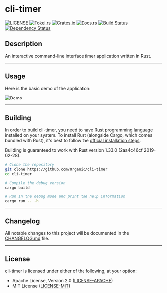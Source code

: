 # cli-timer

[![LICENSE](https://img.shields.io/badge/License-MIT_or_Apache_2.0-blue.svg)](https://github.com/GiorgiBeriashvili/cli-timer#License "Project's LICENSE section")
[![Tokei.rs](https://tokei.rs/b1/github/GiorgiBeriashvili/cli-timer)](https://github.com/0rganic/cli-timer "Package's total lines of code")
[![Crates.io](https://img.shields.io/crates/v/cli-timer.svg)](https://crates.io/crates/cli-timer "Package's crates.io page")
[![Docs.rs](https://docs.rs/cli-timer/badge.svg)](https://docs.rs/crate/cli-timer "Package's docs.rs page")
[![Build Status](https://dev.azure.com/giorgiberiashvili/cli-timer/_apis/build/status/GiorgiBeriashvili.cli-timer?branchName=master)](https://dev.azure.com/giorgiberiashvili/cli-timer/_build/latest?definitionId=1&branchName=master "Package's Azure Pipelines project")
[![Dependency Status](https://deps.rs/crate/cli-timer/0.3.62/status.svg)](https://deps.rs/crate/cli-timer/0.3.62 "Package's dependency status")

## Description

An interactive command-line interface timer application written in Rust.

<hr>

## Usage

Here is the basic demo of the application:

![Demo](https://raw.githubusercontent.com/GiorgiBeriashvili/cli-timer/master/assets/demo.jpg)

<hr>

## Building

In order to build cli-timer, you need to have [Rust](https://www.rust-lang.org "Rust programming language's official website") programming language installed on your system. To install Rust (alongside Cargo, which comes bundled with Rust), it's best to follow the [official installation steps](https://www.rust-lang.org/tools/install "Official guide to install Rust").

Building is guaranteed to work with Rust version 1.33.0 (2aa4c46cf 2019-02-28).

```sh
# Clone the repository
git clone https://github.com/0rganic/cli-timer
cd cli-timer

# Compile the debug version
cargo build

# Run in the debug mode and print the help information
cargo run -- -h
```

<hr>

## Changelog

All notable changes to this project will be documented in the [CHANGELOG.md](https://github.com/GiorgiBeriashvili/cli-timer/blob/master/CHANGELOG.md "Project's CHANGELOG.md file") file.

<hr>

## License

cli-timer is licensed under either of the following, at your option:

* Apache License, Version 2.0 ([LICENSE-APACHE](https://github.com/GiorgiBeriashvili/cli-timer/blob/master/LICENSE-APACHE "Copy of the Apache license (version 2.0)"))
* MIT License ([LICENSE-MIT](https://github.com/GiorgiBeriashvili/cli-timer/blob/master/LICENSE-MIT "Copy of the MIT license"))